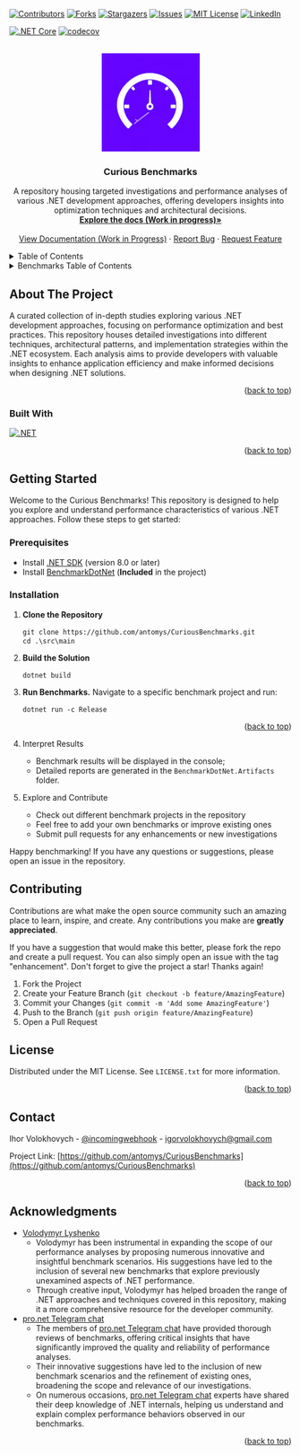 <!-- Improved compatibility of back to top link: See: https://github.com/othneildrew/Best-README-Template/pull/73 -->
<a id="readme-top"></a>


<!-- PROJECT SHIELDS -->
<!--
*** I'm using markdown "reference style" links for readability.
*** Reference links are enclosed in brackets [ ] instead of parentheses ( ).
*** See the bottom of this document for the declaration of the reference variables
*** for contributors-url, forks-url, etc. This is an optional, concise syntax you may use.
*** https://www.markdownguide.org/basic-syntax/#reference-style-links
-->
[![Contributors][contributors-shield]][contributors-url]
[![Forks][forks-shield]][forks-url]
[![Stargazers][stars-shield]][stars-url]
[![Issues][issues-shield]][issues-url]
[![MIT License][license-shield]][license-url]
[![LinkedIn][linkedin-shield]][linkedin-url]

[![.NET Core](https://github.com/antomys/CuriousBenchmarks/actions/workflows/dotnet-ci.yml/badge.svg?branch=master)](https://github.com/antomys/CuriousBenchmarks/actions/workflows/dotnet-ci.yml)
[![codecov](https://codecov.io/gh/antomys/CuriousBenchmarks/branch/master/graph/badge.svg?token=8L4HN9FAIV)](https://app.codecov.io/gh/antomys/CuriousBenchmarks)

<!-- PROJECT LOGO -->
<br />
<div align="center">
  <a href="https://github.com/antomys/CuriousBenchmarks">
    <img src="assets/icon.png" alt="Logo" width="175" height="175">
  </a>

<h3 align="center">Curious Benchmarks</h3>

  <p align="center">
    A repository housing targeted investigations and performance analyses of various .NET development approaches, offering developers insights into optimization techniques and architectural decisions.
    <br />
    <a href="https://antomys.github.io/CuriousBenchmarks"><strong>Explore the docs (Work in progress)»</strong></a>
    <br />
    <br />
    <a href="https://antomys.github.io/CuriousBenchmarks">View Documentation (Work in Progress)</a>
    ·
    <a href="https://github.com/antomys/CuriousBenchmarks/issues/new?labels=bug&template=bug-report---.md">Report Bug</a>
    ·
    <a href="https://github.com/antomys/CuriousBenchmarks/issues/new?labels=enhancement&template=feature-request---.md">Request Feature</a>
  </p>
</div>


<!-- TABLE OF CONTENTS -->
<details>
  <summary>Table of Contents</summary>
  <ol>
    <li>
      <a href="#about-the-project">About The Project</a>
      <ul>
        <li><a href="#built-with">Built With</a></li>
      </ul>
    </li>
    <li>
      <a href="#getting-started">Getting Started</a>
      <ul>
        <li><a href="#prerequisites">Prerequisites</a></li>
        <li><a href="#installation">Installation</a></li>
      </ul>
    </li>
    <li><a href="#usage">Usage</a></li>
    <li><a href="#roadmap">Roadmap</a></li>
    <li><a href="#contributing">Contributing</a></li>
    <li><a href="#license">License</a></li>
    <li><a href="#contact">Contact</a></li>
    <li><a href="#acknowledgments">Acknowledgments</a></li>
  </ol>
</details>

<details>
   <summary>Benchmarks Table of Contents</summary>
   <ol>
      <li>
         <a href="https://github.com/antomys/CuriousBenchmarks/blob/master/src/main/Benchmarks.Enum/Readme.md">Enum boxing-unboxing benchmarks</a>
         <ul>
            <li>
               <a href="https://github.com/antomys/CuriousBenchmarks/blob/master/src/main/Benchmarks.Enum/Readme.md#benchmarks">Benchmarks</a>
               <ul>
                  <li>
                     <a href="https://github.com/antomys/CuriousBenchmarks/blob/master/src/main/Benchmarks.Enum/Readme.md#benchmarks">Getting value as string from Enum</a>
                  </li>
                  <li>
                     <a href="https://github.com/antomys/CuriousBenchmarks/blob/master/src/main/Benchmarks.Enum/Readme.md#benchmarks">Getting name of Enum</a>
                  </li>
               </ul>
            </li>
         </ul>
      </li>
      <li>
         <a href="https://github.com/antomys/CuriousBenchmarks/blob/master/src/main/Benchmarks.CollectionSize/Readme.md">Comparison Length check methods of collections</a>
         <ul>
            <li>
               <a href="https://github.com/antomys/CuriousBenchmarks/blob/master/src/main/Benchmarks.CollectionSize/Readme.md#benchmarks">Benchmarks</a>
               <ul>
                  <li>
                     <a href="https://github.com/antomys/CuriousBenchmarks/blob/master/src/main/Benchmarks.CollectionSize/Readme.md#getting-size-by-count">Getting Size by '.Count'</a>
                  </li>
                  <li>
                     <a href="https://github.com/antomys/CuriousBenchmarks/blob/master/src/main/Benchmarks.CollectionSize/Readme.md#getting-size-by-any-method">Getting Size by '.Any()' method</a>
                  </li>
               </ul>
            </li>
         </ul>
      </li>
      <li>
         <a href="https://github.com/antomys/CuriousBenchmarks/blob/master/src/main/Benchmarks.GroupByVsDistinct/Readme.md">Comparing GroupBy/Distinct/DistinctBy for getting unique items</a>
         <ul>
            <li>
               <a href="https://github.com/antomys/CuriousBenchmarks/blob/master/src/main/Benchmarks.GroupByVsDistinct/Readme.md#benchmarks">Benchmarks</a>
            </li>
         </ul>
      </li>
      <li>
         <a href="https://github.com/antomys/CuriousBenchmarks/blob/master/src/main/Benchmarks.Iterators/Readme.md">Comparing different iterators (for,foreach, linq, ref foreach, etc.)</a>
      </li>
      <li>
         <a href="https://github.com/antomys/CuriousBenchmarks/blob/master/src/main/Benchmarks.String/Readme.md">Comparing different string link formatting, dashing for dash view, concatenating and generating unique string</a>
      </li>
      <li>
         <a href="https://github.com/antomys/CuriousBenchmarks/blob/master/src/main/Benchmarks.Serializers.Json/Readme.md">Json Serialization/Deserialization</a>
         <ul>
            <li>
               <a href="https://github.com/antomys/CuriousBenchmarks/blob/master/src/main/Benchmarks.Serializers.Json/Readme.md#benchmarks">Benchmarks</a>
               <ul>
                  <li>
                     <a href="https://github.com/antomys/CuriousBenchmarks/blob/master/src/main/Benchmarks.Serializers.Json/Readme.md#json-serialization">Serialization</a>
                  </li>
                  <li>
                     <a href="https://github.com/antomys/CuriousBenchmarks/blob/master/src/main/Benchmarks.Serializers.Json/Readme.md#json-deserialization">Deserialization</a>
                  </li>
               </ul>
            </li>
         </ul>
      </li>
      <li>
         <a href="https://github.com/antomys/CuriousBenchmarks/blob/master/src/main/Benchmarks.Serializers.Binary/Readme.md">Binary Serialization/Deserialization</a>
         <ul>
            <li>
               <a href="https://github.com/antomys/CuriousBenchmarks/blob/master/src/main/Benchmarks.Serializers.Binary/Readme.md#benchmarks">Benchmarks</a>
               <ul>
                  <li>
                     <a href="https://github.com/antomys/CuriousBenchmarks/blob/master/src/main/Benchmarks.Serializers.Binary/Readme.md#binary-serialization">Serialization</a>
                  </li>
                  <li>
                     <a href="https://github.com/antomys/CuriousBenchmarks/blob/master/src/main/Benchmarks.Serializers.Binary/Readme.md#binary-deserialization">Deserialization</a>
                  </li>
               </ul>
            </li>
         </ul>
      </li>
      <li>
         <a href="https://github.com/antomys/CuriousBenchmarks/blob/master/src/main/Benchmarks.SortArrayByArray/readme.md">Sort array of T by ids from string array</a>
      </li>
      <li>
         <a href="https://github.com/antomys/CuriousBenchmarks/blob/master/src/main/Benchmarks.String/Readme.md">[WIP] String Manipulations</a>
      </li>
      <li>
         <a href="https://github.com/antomys/CuriousBenchmarks/blob/master/src/main/Benchmarks.Flattening/README.MD">Model flattening</a>
      </li>
      <li>
         <a href="https://github.com/antomys/CuriousBenchmarks/blob/master/src/main/Benchmarks.Stopwatch/README.MD">A new stopwatch approach</a>
      </li>
      <li>
         <a href="https://github.com/antomys/CuriousBenchmarks/blob/master/src/main/Benchmarks.QueryBuilder/readme.md">URL Concat and Query building</a>
         <ul>
            <li>
               <a href="https://github.com/antomys/CuriousBenchmarks/blob/master/src/main/Benchmarks.QueryBuilder/readme.md#url-concatenation">URL Concatenation</a>
            </li>
            <li>
               <a href="https://github.com/antomys/CuriousBenchmarks/blob/master/src/main/Benchmarks.QueryBuilder/readme.md#query-building-approaches">Query Building</a>
            </li>
         </ul>
      </li>
   </ol>
</details>

<!-- ABOUT THE PROJECT -->
## About The Project

A curated collection of in-depth studies exploring various .NET development approaches, focusing on performance optimization and best practices. This repository houses detailed investigations into different techniques, architectural patterns, and implementation strategies within the .NET ecosystem. Each analysis aims to provide developers with valuable insights to enhance application efficiency and make informed decisions when designing .NET solutions.
<p align="right">(<a href="#readme-top">back to top</a>)</p>



### Built With

[![.NET][.NET]][.NET]

<p align="right">(<a href="#readme-top">back to top</a>)</p>

<!-- GETTING STARTED -->
## Getting Started

Welcome to the Curious Benchmarks! This repository is designed to help you explore and understand performance characteristics of various .NET approaches. Follow these steps to get started:
### Prerequisites

- Install [.NET SDK](https://dotnet.microsoft.com/en-us/download) (version 8.0 or later)
- Install [BenchmarkDotNet](https://benchmarkdotnet.org/articles/overview.html) (**Included** in the project)


### Installation

1. **Clone the Repository**
    ```shell
   git clone https://github.com/antomys/CuriousBenchmarks.git
   cd .\src\main
   ```


2. **Build the Solution**
    ```shell
   dotnet build
   ```

3. **Run Benchmarks.** Navigate to a specific benchmark project and run:
    ```shell
   dotnet run -c Release
   ```
<p align="right">(<a href="#readme-top">back to top</a>)</p>

4. Interpret Results 
   - Benchmark results will be displayed in the console;
   - Detailed reports are generated in the `BenchmarkDotNet.Artifacts` folder.

5. Explore and Contribute 
   - Check out different benchmark projects in the repository 
   - Feel free to add your own benchmarks or improve existing ones 
   - Submit pull requests for any enhancements or new investigations


Happy benchmarking! If you have any questions or suggestions, please open an issue in the repository.


<!-- CONTRIBUTING -->
## Contributing

Contributions are what make the open source community such an amazing place to learn, inspire, and create. Any contributions you make are **greatly appreciated**.

If you have a suggestion that would make this better, please fork the repo and create a pull request. You can also simply open an issue with the tag "enhancement".
Don't forget to give the project a star! Thanks again!

1. Fork the Project
2. Create your Feature Branch (`git checkout -b feature/AmazingFeature`)
3. Commit your Changes (`git commit -m 'Add some AmazingFeature'`)
4. Push to the Branch (`git push origin feature/AmazingFeature`)
5. Open a Pull Request

<!-- LICENSE -->
## License

Distributed under the MIT License. See `LICENSE.txt` for more information.

<p align="right">(<a href="#readme-top">back to top</a>)</p>

<!-- CONTACT -->
## Contact

Ihor Volokhovych - [@incomingwebhook](https://t.me/incomingwebhook) - igorvolokhovych@gmail.com

Project Link: [https://github.com/antomys/CuriousBenchmarks](https://github.com/antomys/CuriousBenchmarks)

<p align="right">(<a href="#readme-top">back to top</a>)</p>


<!-- ACKNOWLEDGMENTS -->
## Acknowledgments

* [Volodymyr Lyshenko](https://github.com/vovche)
   - Volodymyr has been instrumental in expanding the scope of our performance analyses by proposing numerous innovative and insightful benchmark scenarios. His suggestions have led to the inclusion of several new benchmarks that explore previously unexamined aspects of .NET performance. 
   - Through creative input, Volodymyr has helped broaden the range of .NET approaches and techniques covered in this repository, making it a more comprehensive resource for the developer community.
* [pro.net Telegram chat](https://t.me/pro_net)
   - The members of [pro.net Telegram chat](https://t.me/pro_net) have provided thorough reviews of benchmarks, offering critical insights that have significantly improved the quality and reliability of performance analyses. 
   - Their innovative suggestions have led to the inclusion of new benchmark scenarios and the refinement of existing ones, broadening the scope and relevance of our investigations. 
   - On numerous occasions, [pro.net Telegram chat](https://t.me/pro_net) experts have shared their deep knowledge of .NET internals, helping us understand and explain complex performance behaviors observed in our benchmarks.

<p align="right">(<a href="#readme-top">back to top</a>)</p>


<!-- MARKDOWN LINKS & IMAGES -->
<!-- https://www.markdownguide.org/basic-syntax/#reference-style-links -->
[contributors-shield]: https://img.shields.io/github/contributors/antomys/CuriousBenchmarks.svg?style=for-the-badge
[contributors-url]: https://github.com/antomys/CuriousBenchmarks/graphs/contributors
[forks-shield]: https://img.shields.io/github/forks/antomys/CuriousBenchmarks.svg?style=for-the-badge
[forks-url]: https://github.com/antomys/CuriousBenchmarks/network/members
[stars-shield]: https://img.shields.io/github/stars/antomys/CuriousBenchmarks.svg?style=for-the-badge
[stars-url]: https://github.com/antomys/CuriousBenchmarks/stargazers
[issues-shield]: https://img.shields.io/github/issues/antomys/CuriousBenchmarks.svg?style=for-the-badge
[issues-url]: https://github.com/antomys/CuriousBenchmarks/issues
[license-shield]: https://img.shields.io/github/license/antomys/CuriousBenchmarks.svg?style=for-the-badge
[license-url]: https://github.com/antomys/CuriousBenchmarks/blob/master/LICENSE.txt
[linkedin-shield]: https://img.shields.io/badge/-LinkedIn-black.svg?style=for-the-badge&logo=linkedin&colorB=555
[linkedin-url]: https://www.linkedin.com/in/ihor-volokhovych-23875217a/
[.NET]: https://img.shields.io/badge/-.NET%208.0-blueviolet
